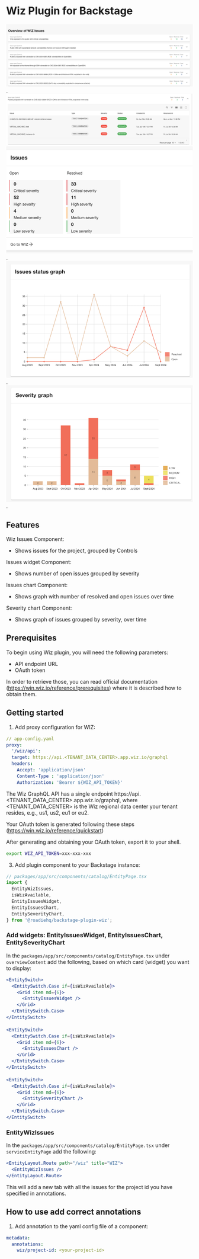 # Wiz Plugin for Backstage

![a Wiz plugin for Backstage](./docs/wiz-issues.png).
![a Wiz issues expanded](./docs/wiz-expanded-issues.png)
![a Wiz plugin Issues View](./docs/issues-widget.png).
![a Wiz plugin Issues Charts View](./docs/issues-chart.png).
![a Wiz plugin Severity Charts View](./docs/severity-graph.png).

## Features

Wiz Issues Component:

- Shows issues for the project, grouped by Controls

Issues widget Component:

- Shows number of open issues grouped by severity

Issues chart Component:

- Shows graph with number of resolved and open issues over time

Severity chart Component:

- Shows graph of issues grouped by severity, over time

## Prerequisites

To begin using Wiz plugin, you will need the following parameters:

- API endpoint URL
- OAuth token

In order to retrieve those, you can read official documentation (https://win.wiz.io/reference/prerequisites) where it is described how to obtain them.

## Getting started

1. Add proxy configuration for WIZ:

```yaml
// app-config.yaml
proxy:
  '/wiz/api':
  target: https://api.<TENANT_DATA_CENTER>.app.wiz.io/graphql
  headers:
    Accept: 'application/json'
    Content-Type : 'application/json'
    Authorization: 'Bearer ${WIZ_API_TOKEN}'
```

The Wiz GraphQL API has a single endpoint
https://api.<TENANT_DATA_CENTER>.app.wiz.io/graphql, where <TENANT_DATA_CENTER> is the Wiz regional data center your tenant resides, e.g., us1, us2, eu1 or eu2.

Your OAuth token is generated following these steps (https://win.wiz.io/reference/quickstart)

After generating and obtaining your OAuth token, export it to your shell.

```bash
export WIZ_API_TOKEN=xxx-xxx-xxx
```

3. Add plugin component to your Backstage instance:

```ts
// packages/app/src/components/catalog/EntityPage.tsx
import {
  EntityWizIssues,
  isWizAvailable,
  EntityIssuesWidget,
  EntityIssuesChart,
  EntitySeverityChart,
} from '@roadiehq/backstage-plugin-wiz';
```

### Add widgets: EntityIssuesWidget, EntityIssuesChart, EntitySeverityChart

In the `packages/app/src/components/catalog/EntityPage.tsx` under `overviewContent` add the following, based on which card (widget) you want to display:

```jsx
<EntitySwitch>
  <EntitySwitch.Case if={isWizAvailable}>
    <Grid item md={6}>
      <EntityIssuesWidget />
    </Grid>
  </EntitySwitch.Case>
</EntitySwitch>

<EntitySwitch>
  <EntitySwitch.Case if={isWizAvailable}>
    <Grid item md={6}>
      <EntityIssuesChart />
    </Grid>
  </EntitySwitch.Case>
</EntitySwitch>

<EntitySwitch>
  <EntitySwitch.Case if={isWizAvailable}>
    <Grid item md={6}>
      <EntitySeverityChart />
    </Grid>
  </EntitySwitch.Case>
</EntitySwitch>
```

### EntityWizIssues

In the `packages/app/src/components/catalog/EntityPage.tsx` under `serviceEntityPage` add the following:

```jsx
<EntityLayout.Route path="/wiz" title="WIZ">
  <EntityWizIssues />
</EntityLayout.Route>
```

This will add a new tab with all the issues for the project id you have specified in annotations.

## How to use add correct annotations

1. Add annotation to the yaml config file of a component:

```yaml
metadata:
  annotations:
    wiz/project-id: <your-project-id>
```
